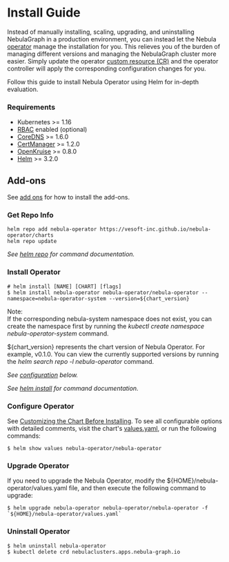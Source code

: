 # Install Guide

Instead of manually installing, scaling, upgrading, and uninstalling NebulaGraph in a production environment, you can instead let the Nebula [operator](https://kubernetes.io/docs/concepts/extend-kubernetes/operator/) manage the installation for you. This relieves you of the burden of managing different versions and managing the NebulaGraph cluster more easier. Simply update the operator [custom resource (CR)](https://kubernetes.io/docs/concepts/extend-kubernetes/api-extension/custom-resources/) and the operator controller will apply the corresponding configuration changes for you.

Follow this guide to install Nebula Operator using Helm for in-depth evaluation.

### Requirements

* Kubernetes >= 1.16
* [RBAC](https://kubernetes.io/docs/admin/authorization/rbac) enabled (optional)
* [CoreDNS](https://github.com/coredns/coredns) >= 1.6.0
* [CertManager](https://cert-manager.io) >= 1.2.0
* [OpenKruise](https://openkruise.io) >= 0.8.0
* [Helm](https://helm.sh) >= 3.2.0

## Add-ons

See [add ons](add-ons.md) for how to install the add-ons.

### Get Repo Info

```shell script
helm repo add nebula-operator https://vesoft-inc.github.io/nebula-operator/charts
helm repo update
```

_See [helm repo](https://helm.sh/docs/helm/helm_repo/) for command documentation._

### Install Operator

```shell script
# helm install [NAME] [CHART] [flags]
$ helm install nebula-operator nebula-operator/nebula-operator --namespace=nebula-operator-system --version=${chart_version}
```

Note:   
If the corresponding nebula-system namespace does not exist, you can create the namespace first by running the _kubectl create namespace nebula-operator-system_ command.

${chart_version} represents the chart version of Nebula Operator. For example, v0.1.0. You can view the currently supported versions by running the _helm search repo -l nebula-operator_ command.

_See [configuration](#configure-operator) below._

_See [helm install](https://helm.sh/docs/helm/helm_install/) for command documentation._

### Configure Operator

See [Customizing the Chart Before Installing](https://helm.sh/docs/intro/using_helm/#customizing-the-chart-before-installing). To see all configurable options with detailed comments, visit the chart's [values.yaml](https://github.com/vesoft-inc/nebula-operator/blob/master/charts/nebula-operator/values.yaml), or run the following commands:

```shell script
$ helm show values nebula-operator/nebula-operator
```

### Upgrade Operator

If you need to upgrade the Nebula Operator, modify the ${HOME}/nebula-operator/values.yaml file, and then execute the following command to upgrade:

```shell script
$ helm upgrade nebula-operator nebula-operator/nebula-operator -f `${HOME}/nebula-operator/values.yaml`
```

### Uninstall Operator

```shell script
$ helm uninstall nebula-operator
$ kubectl delete crd nebulaclusters.apps.nebula-graph.io
```
